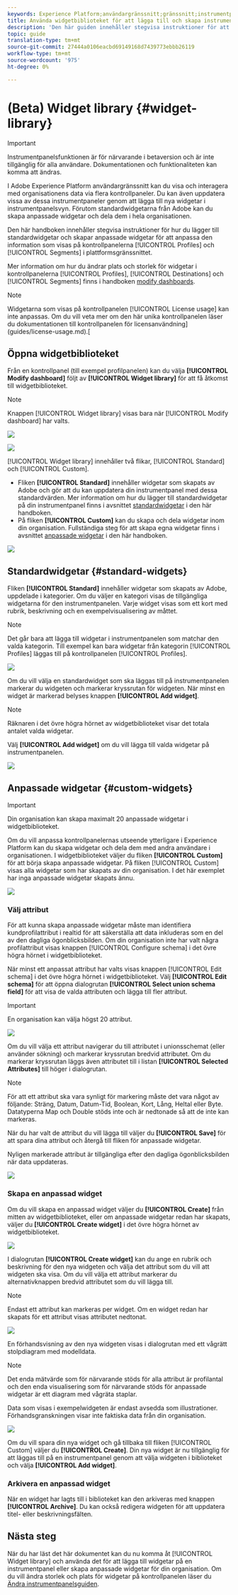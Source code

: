 ```yaml
---
keywords: Experience Platform;användargränssnitt;gränssnitt;instrumentpaneler;instrumentpanel;profiler;segment;mål;licensanvändning
title: Använda widgetbiblioteket för att lägga till och skapa instrumentpanelswidgetar
description: 'Den här guiden innehåller stegvisa instruktioner för att lägga till standardwidgetar och skapa anpassade widgetar för att visualisera instrumentpanelsdata i Adobe Experience Platform. '
topic: guide
translation-type: tm+mt
source-git-commit: 27444a0106eacbd69149168d7439773ebbb26119
workflow-type: tm+mt
source-wordcount: '975'
ht-degree: 0%

---
```



# (Beta) Widget library {#widget-library}

>[!IMPORTANT]
>
>Instrumentpanelsfunktionen är för närvarande i betaversion och är inte tillgänglig för alla användare. Dokumentationen och funktionaliteten kan komma att ändras.

I Adobe Experience Platform användargränssnitt kan du visa och interagera med organisationens data via flera kontrollpaneler. Du kan även uppdatera vissa av dessa instrumentpaneler genom att lägga till nya widgetar i instrumentpanelsvyn. Förutom standardwidgetarna från Adobe kan du skapa anpassade widgetar och dela dem i hela organisationen.

Den här handboken innehåller stegvisa instruktioner för hur du lägger till standardwidgetar och skapar anpassade widgetar för att anpassa den information som visas på kontrollpanelerna [!UICONTROL Profiles] och [!UICONTROL Segments] i plattformsgränssnittet.

Mer information om hur du ändrar plats och storlek för widgetar i kontrollpanelerna [!UICONTROL Profiles], [!UICONTROL Destinations] och [!UICONTROL Segments] finns i handboken [modify dashboards](modify.md).

>[!NOTE]
>
>Widgetarna som visas på kontrollpanelen [!UICONTROL License usage] kan inte anpassas. Om du vill veta mer om den här unika kontrollpanelen läser du dokumentationen till kontrollpanelen för licensanvändning](guides/license-usage.md).[

## Öppna widgetbiblioteket

Från en kontrollpanel (till exempel profilpanelen) kan du välja **[!UICONTROL Modify dashboard]** följt av **[!UICONTROL Widget library]** för att få åtkomst till widgetbiblioteket.

>[!NOTE]
>
>Knappen [!UICONTROL Widget library] visas bara när [!UICONTROL Modify dashboard] har valts.

![](images/customization/modify-dashboard.png)

![](images/customization/widget-library-button.png)

[!UICONTROL Widget library] innehåller två flikar, [!UICONTROL Standard] och [!UICONTROL Custom].

* Fliken **[!UICONTROL Standard]** innehåller widgetar som skapats av Adobe och gör att du kan uppdatera din instrumentpanel med dessa standardvärden. Mer information om hur du lägger till standardwidgetar på din instrumentpanel finns i avsnittet [standardwidgetar](#standard-widgets) i den här handboken.
* På fliken **[!UICONTROL Custom]** kan du skapa och dela widgetar inom din organisation. Fullständiga steg för att skapa egna widgetar finns i avsnittet [anpassade widgetar](#custom-widgets) i den här handboken.

![](images/customization/widget-library.png)

## Standardwidgetar {#standard-widgets}

Fliken **[!UICONTROL Standard]** innehåller widgetar som skapats av Adobe, uppdelade i kategorier. Om du väljer en kategori visas de tillgängliga widgetarna för den instrumentpanelen. Varje widget visas som ett kort med rubrik, beskrivning och en exempelvisualisering av måttet.

>[!NOTE]
>
>Det går bara att lägga till widgetar i instrumentpanelen som matchar den valda kategorin. Till exempel kan bara widgetar från kategorin [!UICONTROL Profiles] läggas till på kontrollpanelen [!UICONTROL Profiles].

![](images/customization/standard-widgets.png)

Om du vill välja en standardwidget som ska läggas till på instrumentpanelen markerar du widgeten och markerar kryssrutan för widgeten. När minst en widget är markerad belyses knappen **[!UICONTROL Add widget]**.

>[!NOTE]
>
>Räknaren i det övre högra hörnet av widgetbiblioteket visar det totala antalet valda widgetar.

Välj **[!UICONTROL Add widget]** om du vill lägga till valda widgetar på instrumentpanelen.

![](images/customization/add-widget.png)

## Anpassade widgetar {#custom-widgets}

>[!IMPORTANT]
>
>Din organisation kan skapa maximalt 20 anpassade widgetar i widgetbiblioteket.

Om du vill anpassa kontrollpanelernas utseende ytterligare i Experience Platform kan du skapa widgetar och dela dem med andra användare i organisationen. I widgetbiblioteket väljer du fliken **[!UICONTROL Custom]** för att börja skapa anpassade widgetar. På fliken [!UICONTROL Custom] visas alla widgetar som har skapats av din organisation. I det här exemplet har inga anpassade widgetar skapats ännu.

![](images/customization/custom-widgets.png)

### Välj attribut

För att kunna skapa anpassade widgetar måste man identifiera kundprofilattribut i realtid för att säkerställa att data inkluderas som en del av den dagliga ögonblicksbilden. Om din organisation inte har valt några profilattribut visas knappen [!UICONTROL Configure schema] i det övre högra hörnet i widgetbiblioteket.

När minst ett anpassat attribut har valts visas knappen [!UICONTROL Edit schema] i det övre högra hörnet i widgetbiblioteket. Välj **[!UICONTROL Edit schema]** för att öppna dialogrutan **[!UICONTROL Select union schema field]** för att visa de valda attributen och lägga till fler attribut.

>[!IMPORTANT]
>
>En organisation kan välja högst 20 attribut.

![](images/customization/edit-schema.png)

Om du vill välja ett attribut navigerar du till attributet i unionsschemat (eller använder sökning) och markerar kryssrutan bredvid attributet. Om du markerar kryssrutan läggs även attributet till i listan **[!UICONTROL Selected Attributes]** till höger i dialogrutan.

>[!NOTE]
>
>För att ett attribut ska vara synligt för markering måste det vara något av följande: Sträng, Datum, Datum-Tid, Boolean, Kort, Lång, Heltal eller Byte. Datatyperna Map och Double stöds inte och är nedtonade så att de inte kan markeras.

När du har valt de attribut du vill lägga till väljer du **[!UICONTROL Save]** för att spara dina attribut och återgå till fliken för anpassade widgetar.

Nyligen markerade attribut är tillgängliga efter den dagliga ögonblicksbilden när data uppdateras.

![](images/customization/select-attribute.png)

### Skapa en anpassad widget

Om du vill skapa en anpassad widget väljer du **[!UICONTROL Create]** från mitten av widgetbiblioteket, eller om anpassade widgetar redan har skapats, väljer du **[!UICONTROL Create widget]** i det övre högra hörnet av widgetbiblioteket.

![](images/customization/create-widget.png)

I dialogrutan **[!UICONTROL Create widget]** kan du ange en rubrik och beskrivning för den nya widgeten och välja det attribut som du vill att widgeten ska visa. Om du vill välja ett attribut markerar du alternativknappen bredvid attributet som du vill lägga till.

>[!NOTE]
>
>Endast ett attribut kan markeras per widget. Om en widget redan har skapats för ett attribut visas attributet nedtonat.

![](images/customization/create-widget-dialog.png)

En förhandsvisning av den nya widgeten visas i dialogrutan med ett vågrätt stolpdiagram med modelldata.

>[!NOTE]
>
>Det enda mätvärde som för närvarande stöds för alla attribut är profilantal och den enda visualisering som för närvarande stöds för anpassade widgetar är ett diagram med vågräta staplar.
>
>Data som visas i exempelwidgeten är endast avsedda som illustrationer. Förhandsgranskningen visar inte faktiska data från din organisation.

![](images/customization/create-widget-select-attribute.png)

Om du vill spara din nya widget och gå tillbaka till fliken [!UICONTROL Custom] väljer du **[!UICONTROL Create]**. Din nya widget är nu tillgänglig för att läggas till på en instrumentpanel genom att välja widgeten i biblioteket och välja **[!UICONTROL Add widget]**.

### Arkivera en anpassad widget

När en widget har lagts till i biblioteket kan den arkiveras med knappen **[!UICONTROL Archive]**. Du kan också redigera widgeten för att uppdatera titel- eller beskrivningsfälten.

## Nästa steg

När du har läst det här dokumentet kan du nu komma åt [!UICONTROL Widget library] och använda det för att lägga till widgetar på en instrumentpanel eller skapa anpassade widgetar för din organisation. Om du vill ändra storlek och plats för widgetar på kontrollpanelen läser du [Ändra instrumentpanelsguiden](modify.md).